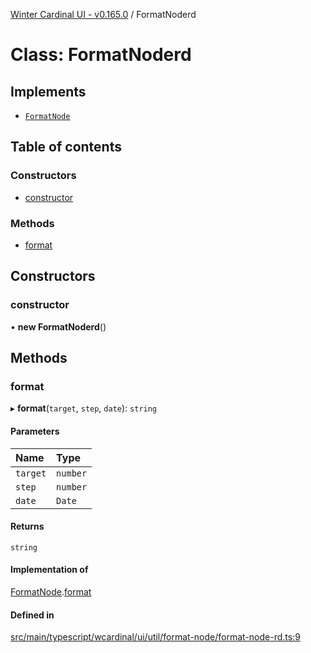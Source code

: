 [Winter Cardinal UI - v0.165.0](../index.md) / FormatNoderd

# Class: FormatNoderd

## Implements

- [`FormatNode`](../interfaces/FormatNode.md)

## Table of contents

### Constructors

- [constructor](FormatNoderd.md#constructor)

### Methods

- [format](FormatNoderd.md#format)

## Constructors

### constructor

• **new FormatNoderd**()

## Methods

### format

▸ **format**(`target`, `step`, `date`): `string`

#### Parameters

| Name | Type |
| :------ | :------ |
| `target` | `number` |
| `step` | `number` |
| `date` | `Date` |

#### Returns

`string`

#### Implementation of

[FormatNode](../interfaces/FormatNode.md).[format](../interfaces/FormatNode.md#format)

#### Defined in

[src/main/typescript/wcardinal/ui/util/format-node/format-node-rd.ts:9](https://github.com/winter-cardinal/winter-cardinal-ui/blob/v0.165.0/src/main/typescript/wcardinal/ui/util/format-node/format-node-rd.ts#L9)
